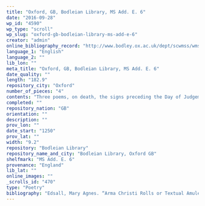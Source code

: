 ```yaml
---
title: "Oxford, GB, Bodleian Library, MS Add. E. 6"
date: "2016-09-28"
wp_id: "4590"
wp_type: "scroll"
wp_slug: "oxford-gb-bodleian-library-ms-add-e-6"
creator: "admin"
online_bibliography_record: "http://www.bodley.ox.ac.uk/dept/scwmss/wmss/online/medieval/additional/additional-e.html"
language_1: "English"
language_2: ""
lib_lon: ""
meta_title: "Oxford, GB, Bodleian Library, MS Add. E. 6"
date_quality: ""
length: "182.9"
repository_city: "Oxford"
number_of_pieces: "4"
contents: "Three poems, on death, the signs preceding the Day of Judgement, and the Lord's Prayer."
completed: ""
repository_nation: "GB"
orientation: ""
description: ""
prov_lon: ""
date_start: "1250"
prov_lat: ""
width: "9.2"
repository: "Bodleian Library"
repository_name_and_city: "Bodleian Library, Oxford GB"
shelfmark: "MS Add. E. 6"
provenance: "England"
lib_lat: ""
online_images: ""
_scrolls_id: "470"
type: "Poetry"
bibliography: "Edsall, Mary Agnes. “Arma Christi Rolls or Textual Amulets?: The Narrow Roll Format Manuscripts of ‘O Vernicle.’” Magic, Ritual, and Witchcraft 9, no. 2 (2014): 178–209.<br/> Hunt, Richard William. A Summary Catalogue of Western Manuscripts in the Bodleian Library at Oxford Which Have Not Hitherto Been Catalogued in the Quarto Series: With References to the Oriental and Other Manuscripts. Oxford: Clarendon Press, 1895, no. 30314<br/>"
---
```



